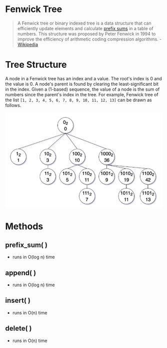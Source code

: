 
# Fenwick Tree

>A Fenwick tree or binary indexed tree is a data structure that can efficiently update elements and calculate [prefix sums](https://en.wikipedia.org/wiki/Prefix_sum) in a table of numbers. This structure was proposed by Peter Fenwick in 1994 to improve the efficiency of arithmetic coding compression algorithms. - [Wikipedia](https://en.wikipedia.org/wiki/Fenwick_tree)

# Tree Structure
A node in a Fenwick tree has an index and a value. The root's index is 0 and the value is 0. A node's parent is found by clearing the least-significant bit in the index. Given a (1-based) sequence, the value of a node is the sum of numbers since the parent's index in the tree. For example, Fenwick tree of the list `[1, 2, 3, 4, 5, 6, 7, 8, 9, 10, 11, 12, 13]` can be drawn as follows.

![Fenwick Tree](./FenwickTreeImage.png)

# Methods

## prefix_sum( )
- runs in O(log n) time

## append( )
- runs in O(log n) time

## insert( )
- runs in O(n) time

## delete( )
- runs in O(n) time


